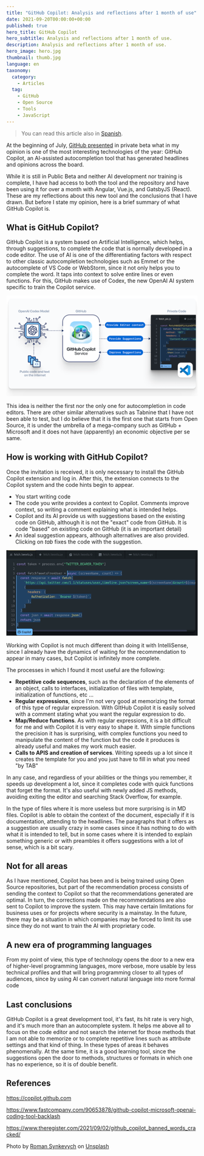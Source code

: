 ```yaml
---
title: "GitHub Copilot: Analysis and reflections after 1 month of use"
date: 2021-09-20T00:00:00+00:00
published: true
hero_title: GitHub Copilot
hero_subtitle: Analysis and reflections after 1 month of use.
description: Analysis and reflections after 1 month of use.
hero_image: hero.jpg
thumbnail: thumb.jpg
language: en
taxonomy:
  category:
    - Articles
  tag:
    - GitHub
    - Open Source
    - Tools
    - JavaScript
---
```


> You can read this article also in [Spanish](https://rubenr.dev/github-copilot).

At the beginning of July, [GitHub presented](https://www.fastcompany.com/90653878/github-copilot-microsoft-openai-coding-tool-backlash) in private beta what in my opinion is one of the most interesting technologies of the year: GitHub Copilot, an AI-assisted autocompletion tool that has generated headlines and opinions across the board.

While it is still in Public Beta and neither AI development nor training is complete, I have had access to both the tool and the repository and have been using it for over a month with Angular, Vue.js, and GatsbyJS (React). These are my reflections about this new tool and the conclusions that I have drawn. But before I state my opinion, here is a brief summary of what GitHub Copilot is.

## What is GitHub Copilot?

GitHub Copilot is a system based on Artificial Intelligence, which helps, through suggestions, to complete the code that is normally developed in a code editor. The use of AI is one of the differentiating factors with respect to other classic autocompletion technologies such as Emmet or the autocomplete of VS Code or WebStorm, since it not only helps you to complete the word. It taps into context to solve entire lines or even functions. For this, GitHub makes use of Codex, the new OpenAI AI system specific to train the Copilot service.

![GitHub Copilot Architecture](github-arch.png)

This idea is neither the first nor the only one for autocompletion in code editors. There are other similar alternatives such as Tabnine that I have not been able to test, but I do believe that it is the first one that starts from Open Source, it is under the umbrella of a mega-company such as GitHub + Microsoft and it does not have (apparently) an economic objective per se same.

## How is working with GitHub Copilot?

Once the invitation is received, it is only necessary to install the GitHub Copilot extension and log in. After this, the extension connects to the Copilot system and the code hints begin to appear.

- You start writing code
- The code you write provides a context to Copilot. Comments improve context, so writing a comment explaining what is intended helps.
- Copilot and its AI provide us with suggestions based on the existing code on GitHub, although it is not the "exact" code from GitHub. It is code "based" on existing code on GitHub (it is an important detail)
- An ideal suggestion appears, although alternatives are also provided. Clicking on _tab_ fixes the code with the suggestion.

![Copilot example](copilot-example.gif)

Working with Copilot is not much different than doing it with IntelliSense, since I already have the dynamics of waiting for the recommendation to appear in many cases, but Copilot is infinitely more complete.

The processes in which I found it most useful are the following:

- **Repetitive code sequences**, such as the declaration of the elements of an object, calls to interfaces, initialization of files with template, initialization of functions, etc ...
- **Regular expressions**, since I'm not very good at memorizing the format of this type of regular expression. With GItHub Copilot it is easily solved with a comment stating what you want the regular expression to do.
- **Map/Reduce functions**. As with regular expressions, it is a bit difficult for me and with Copilot it is very easy to shape it. With simple functions the precision it has is surprising, with complex functions you need to manipulate the content of the function but the code it produces is already useful and makes my work much easier.
- **Calls to APIS and creation of services**. Writing speeds up a lot since it creates the template for you and you just have to fill in what you need "by TAB"

In any case, and regardless of your abilities or the things you remember, it speeds up development a lot, since it completes code with quick functions that forget the format. It's also useful with newly added JS methods, avoiding exiting the editor and searching Stack Overflow, for example.

In the type of files where it is more useless but more surprising is in MD files. Copilot is able to obtain the context of the document, especially if it is documentation, attending to the headlines. The paragraphs that it offers as a suggestion are usually crazy in some cases since it has nothing to do with what it is intended to tell, but in some cases where it is intended to explain something generic or with preambles it offers suggestions with a lot of sense, which is a bit scary.

## Not for all areas

As I have mentioned, Copilot has been and is being trained using Open Source repositories, but part of the recommendation process consists of sending the context to Copilot so that the recommendations generated are optimal. In turn, the corrections made on the recommendations are also sent to Copilot to improve the system. This may have certain limitations for business uses or for projects where security is a mainstay. In the future, there may be a situation in which companies may be forced to limit its use since they do not want to train the AI with proprietary code.

## A new era of programming languages

From my point of view, this type of technology opens the door to a new era of higher-level programming languages, more verbose, more usable by less technical profiles and that will bring programming closer to all types of audiences, since by using AI can convert natural language into more formal code

## Last conclusions

GitHub Copilot is a great development tool, it's fast, its hit rate is very high, and it's much more than an autocomplete system. It helps me above all to focus on the code editor and not search the internet for those methods that I am not able to memorize or to complete repetitive lines such as attribute settings and that kind of thing. In these types of areas it behaves phenomenally. At the same time, it is a good learning tool, since the suggestions open the door to methods, structures or formats in which one has no experience, so it is of double benefit.

## References

<https://copilot.github.com>

<https://www.fastcompany.com/90653878/github-copilot-microsoft-openai-coding-tool-backlash>

<https://www.theregister.com/2021/09/02/github_copilot_banned_words_cracked/>

<span>Photo by <a href="https://unsplash.com/@synkevych?utm_source=unsplash&utm_medium=referral&utm_content=creditCopyText">Roman Synkevych</a> on <a href="https://unsplash.com/s/photos/github?utm_source=unsplash&utm_medium=referral&utm_content=creditCopyText">Unsplash</a>
</span>
